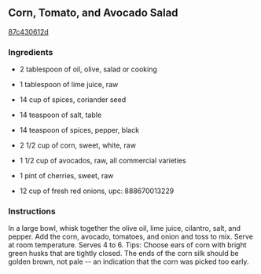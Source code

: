 ## Corn, Tomato, and Avocado Salad

[87c430612d](http://www.food.com/recipe/corn-tomato-and-avocado-salad-479380)

### Ingredients

 - 2 tablespoon of oil, olive, salad or cooking

 - 1 tablespoon of lime juice, raw

 - 14 cup of spices, coriander seed

 - 14 teaspoon of salt, table

 - 14 teaspoon of spices, pepper, black

 - 2 1/2 cup of corn, sweet, white, raw

 - 1 1/2 cup of avocados, raw, all commercial varieties

 - 1 pint of cherries, sweet, raw

 - 12 cup of fresh red onions, upc: 888670013229

### Instructions

In a large bowl, whisk together the olive oil, lime juice, cilantro, salt, and pepper. Add the corn, avocado, tomatoes, and onion and toss to mix. Serve at room temperature. Serves 4 to 6. Tips: Choose ears of corn with bright green husks that are tightly closed. The ends of the corn silk should be golden brown, not pale -- an indication that the corn was picked too early.